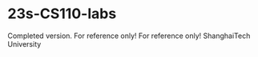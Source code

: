 # 23s-CS110-labs
Completed version.
For reference only! For reference only!
ShanghaiTech University
